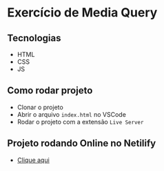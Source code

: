 # Exercício de Media Query

## Tecnologias
- HTML
- CSS
- JS

## Como rodar projeto
- Clonar o projeto
- Abrir o arquivo `index.html` no VSCode
- Rodar o projeto com a extensão `Live Server`

## Projeto rodando Online no Netilify
- [Clique aqui](https://ex-media-query.netlify.app/)
